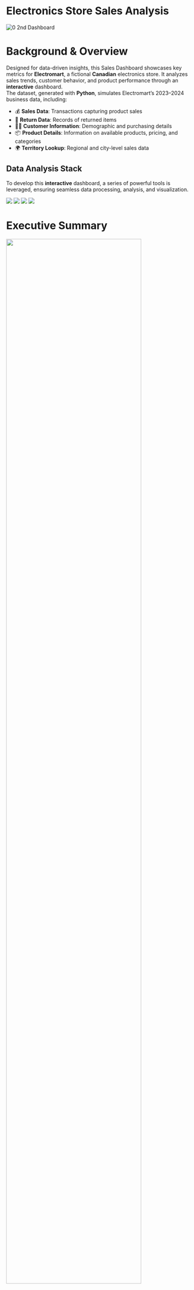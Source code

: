 # Electronics Store Sales Analysis 
![0 2nd Dashboard](https://github.com/user-attachments/assets/ae17811c-c9b5-4d5a-b06f-48e5c4ac568f)

# Background & Overview
Designed for data-driven insights, this Sales Dashboard showcases key metrics for **Electromart**, a fictional **Canadian** electronics store. It analyzes sales trends, customer behavior, and product performance through an **interactive** dashboard.   
The dataset, generated with **Python**, simulates Electromart’s 2023–2024 business data, including:

- 💰 **Sales Data**: Transactions capturing product sales  
- 🔄 **Return Data**: Records of returned items  
- 🧑‍💼 **Customer Information**: Demographic and purchasing details  
- 📦 **Product Details**: Information on available products, pricing, and categories  
- 🌍 **Territory Lookup**: Regional and city-level sales data   

## Data Analysis Stack  
To develop this **interactive** dashboard, a series of powerful tools is leveraged, ensuring seamless data processing, analysis, and visualization.
<p>
  <img src="https://img.shields.io/badge/Power%20BI-%23F2C811?style=for-the-badge&logo=power-bi&logoColor=black" />
  <img src="https://img.shields.io/badge/Microsoft%20Excel-217346?style=for-the-badge&logo=microsoft-excel&logoColor=white" />
  <img src="https://img.shields.io/badge/Power%20Query-385E9D?style=for-the-badge&logo=microsoft&logoColor=white" />
  <img src="https://img.shields.io/badge/Python-3776AB?style=for-the-badge&logo=python&logoColor=white" />
</p>

# Executive Summary  
<img src="https://github.com/user-attachments/assets/555db587-76c5-4e9d-a06a-2a78bdf22e22" width="85%">

This Sales Report provides a high-level summary of key sales metrics, including **total revenue, profit, and order trends**. The report visualizes performance across different timeframes and locations, helping stakeholders track business growth and identify areas for improvement.  

## 🔑 Key Highlights  
- **Total Revenue:** **$9.7M**  
- **Total Profit:** **$3.0M**  
- **Total Orders:** **50.7K**  

### 📉 Monthly Performance  
- **Monthly Revenue:** **$0.56M** *(Down 10.43% from last month: $0.62M)*  
- **Monthly Profit:** **$174.5K** *(Down 9.69% from last month: $193.2K)*  
- **Monthly Orders:** **3,000** *(Decreased 220 orders from last month: -6.83%)*  

### 💰 Sales & Profit Distribution  
- **Orders by Province:**  
  - Ontario: **58% (23.8K orders)**  
  - Quebec: **30.5% (12.5K orders)**  
  - Alberta: **11.5% (4.7K orders)**  
- **Profit by Province:**  
  - Ontario: **$0.99M (58.0%)**  
  - Quebec: **$0.51M (29.6%)**  
  - British Columbia: **$0.21M (12.4%)**  

### 📊 Product Performance  
- **Top-Selling Categories:**  
  - Accessories: **20.4K orders**  
  - Headsets: **10.6K orders**  
  - Storage: **6.7K orders**  
  - Monitors: **6.4K orders**  
  - Webcams, Printers, Microphones follow behind  


### 📈 Revenue Trend  
The **revenue trend chart shows steady growth since early 2023**, with notable fluctuations but an overall upward trajectory.  

# Customer Report  
<img src="https://github.com/user-attachments/assets/173e9daf-9cb1-4f95-92f8-2e78ec20527f" width="85%">

This **Customer Report** provides insights into the customer base, purchasing trends, and top customers It highlights customer segmentation by income level and occupation, tracks order trends over time, and identifies the highest-revenue customers.  

### Total Customers 
The total number of unique customers who made purchases during the analyzed 2023-2024 period are **8.98K**.

### Customer Segmentation by Income Level and Occupation
  - **Average-income** customers contribute the majority of orders (**63.3%**), followed by **low-income (22.5%) and hight-income (14.2%)** groups.
  - **Clerks (38.2%) and technicians (37.9%)** are the dominant buyer segments, with salespersons making up 23.9% of orders.

### Customer Order Trends  
The **customer order trend chart** shows a steady increase in orders over time, with notable growth in **mid and late 2024**.  

### Top Customers by Revenue  
- **Mr. Joseph Bates** is the highest-grossing customer, generating **$9.13K** from **35** orders.
- Several other customers, including **Mr. Andrew Jones ($6.32K) and Mrs. Kristy Morrison ($6.12K)**, also contribute significantly.

# Product Report  
<img src="https://github.com/user-attachments/assets/95a6e216-3d21-4bbd-8042-2d97c7e64457" width="85%">

The **Product Report** provides insights into revenue, profit, and order trends across various products. It highlights the top-selling items, monthly revenue performance, and return rates.  

## **Revenue & Profit Trends**  
- Monthly revenue has fluctuated between **$0.65M and $0.92M**, with **profit ranging from $0.20M to $0.29M** over the past year.  
- The highest revenue month was **November ($0.92M)**, while **February recorded the lowest revenue ($0.65M).**  


## **Top-Selling Products**  
- **Gaming Headset** is the highest revenue-generating product with **$395K from 2,185 orders** and a **1.92% return rate.**  
- Other top-performing products include:  
  - **Noise Cancelling Headset:** **$646K revenue (2,139 orders, 2.28% return rate).**  
  - **Wireless Headset:** **$408K revenue (2,038 orders, 1.71% return rate).**  
  - **Wired Headset:** **$172K revenue (1,789 orders, 2.57% return rate).**  

## **Return Rates & Customer Insights**  
- The **highest return rates** are observed in **Wired Headsets (2.57%)** and **MicroSD Cards (2.52%)**, indicating possible quality or customer satisfaction concerns. 

# Territory Report  
<img src="https://github.com/user-attachments/assets/ffb87cca-4d63-47d4-a09b-e8ae34265346" width="85%">

This **Territory Report** provides insights into total orders by city and province highlighting key geographical regions driving sales. A map visualization further illustrates order distribution across **Canada**.  

### Geographical Order Trends in Canada
- **Ontario** leads with **23.8K orders**, followed by Quebec (**12.5K**), Alberta (**4.7K**), and British Columbia (**4.6K**), while Manitoba and Nova Scotia contribute **2.0K** and **1.5K** orders, respectively. Smaller contributions come from Saskatchewan, Newfoundland, New Brunswick, and Prince Edward Island.  
- **Toronto** dominates with **16.8K orders**, followed by Montreal (**8.4K**), Vancouver (**3.6K**), Ottawa (**2.7K**), and Calgary (**2.5K**). Other major cities, including Edmonton, Hamilton, Quebec City, Winnipeg, London, Halifax, and Windsor, each contribute over **1K orders**.


# **Recommendations**  

## Revenue Growth Strategies
✅ **Boost Sales in Top Product Categories** like Accessories & Headsets  
✅ **Strengthen Regional Sales Focus** in Ontario & Quebec  
✅ **Maximize Revenue from High-Value Customers** who drive significant sales

## Marketing & Customer Engagement
✅ **Focus on High-Income & Technician Segments** as they drive most orders  
✅ **Enhance Digital & Social Media Marketing** through Facebook, Instagram, and LinkedIn ads

## Financial & Profitability Enhancements
✅ **Boost Profit Margins on Best-Selling Products** like Accessories & Headsets  
✅ **Cut Operational Costs** by securing better supplier deals on high-volume items  
✅ **Offer Flexible Payment Plans** including **buy-now-pay-later (BNPL) options** to attract more buyers   

